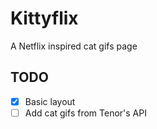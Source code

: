 # Kittyflix

A Netflix inspired cat gifs page

## TODO

- [X] Basic layout
- [ ] Add cat gifs from Tenor's API
